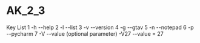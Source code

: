 # AK_2_3

Key List
1 -h --help
2 -l --list
3 -v --version
4 -g --gtav
5 -n --notepad
6 -p --pycharm
7 -V --value (optional parameter) -V27 --value = 27
